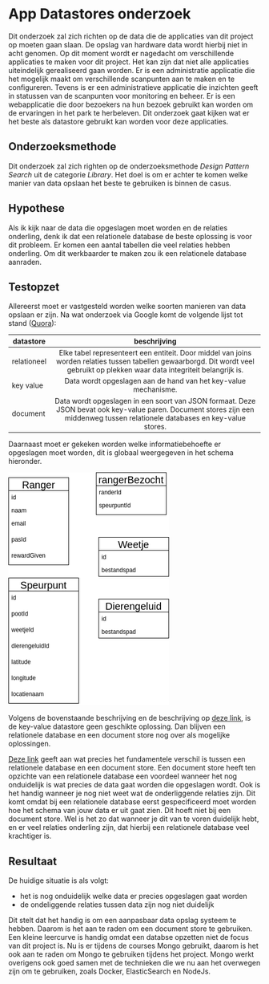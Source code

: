 # App Datastores onderzoek
Dit onderzoek zal zich richten op de data die de applicaties van dit project op moeten gaan slaan. De opslag van hardware data wordt hierbij niet in acht genomen.
Op dit moment wordt er nagedacht om verschillende applicaties te maken voor dit project. Het kan zijn dat niet alle applicaties uiteindelijk gerealiseerd gaan worden.
Er is een administratie applicatie die het mogelijk maakt om verschillende scanpunten aan te maken en te configureren. Tevens is er een administratieve applicatie die inzichten geeft in statussen van de scanpunten voor monitoring en beheer. Er is een webapplicatie die door bezoekers na hun bezoek gebruikt kan worden om de ervaringen in het park te herbeleven. Dit onderzoek gaat kijken wat er het beste als datastore gebruikt kan worden voor deze applicaties.

## Onderzoeksmethode
Dit onderzoek zal zich righten op de onderzoeksmethode *Design Pattern Search* uit de categorie *Library*. Het doel is om er achter te komen welke manier van data opslaan het beste te gebruiken is binnen de casus.

## Hypothese
Als ik kijk naar de data die opgeslagen moet worden en de relaties onderling, denk ik dat een relationele database de beste oplossing is voor dit probleem. Er komen een aantal tabellen die veel relaties hebben onderling. Om dit werkbaarder te maken zou ik een relationele database aanraden.

## Testopzet
Allereerst moet er vastgesteld worden welke soorten manieren van data opslaan er zijn. Na wat onderzoek via Google komt de volgende lijst tot stand ([Quora](https://www.quora.com/What-are-the-different-types-of-data-stores-How-is-each-different-from-the-others-with-different-use-cases)):

| datastore   |                                                                                    beschrijving                                                                                   |
|-------------|:---------------------------------------------------------------------------------------------------------------------------------------------------------------------------------:|
| relationeel | Elke tabel representeert een entiteit. Door middel van joins worden relaties tussen tabellen gewaarborgd. Dit wordt veel gebruikt op plekken waar data integriteit belangrijk is. |
| key value   | Data wordt opgeslagen aan de hand van het key-value mechanisme.                                                                                                                   |
| document    | Data wordt opgeslagen in een soort van JSON formaat. Deze JSON bevat ook key-value paren. Document stores zijn een middenweg tussen relationele databases en key-value stores.    |


Daarnaast moet er gekeken worden welke informatiebehoefte er opgeslagen moet worden, dit is globaal weergegeven in het schema hieronder.

![Data schema](./data_opslag.png)


Volgens de bovenstaande beschrijving en de beschrijving op [deze link](https://db-engines.com/en/article/Key-value+Stores), is de key-value datastore geen geschikte oplossing.
Dan blijven een relationele database en een document store nog over als mogelijke oplossingen.

[Deze link](https://developer.couchbase.com/documentation/server/3.x/developer/dev-guide-3.0/compare-docs-vs-relational.html) geeft aan wat precies het fundamentele verschil is tussen een relationele database en een document store. Een document store heeft ten opzichte van een relationele database een voordeel wanneer het nog onduidelijk is wat precies de data gaat worden die opgeslagen wordt. Ook is het handig wanneer je nog niet weet wat de onderliggende relaties zijn. Dit komt omdat bij een relationele database eerst gespecificeerd moet worden hoe het schema van jouw data er uit gaat zien. Dit hoeft niet bij een document store. Wel is het zo dat wanneer je dit van te voren duidelijk hebt, en er veel relaties onderling zijn, dat hierbij een relationele database veel krachtiger is.

## Resultaat
De huidige situatie is als volgt:
- het is nog onduidelijk welke data er precies opgeslagen gaat worden
- de ondeliggende relaties tussen data zijn nog niet duidelijk

Dit stelt dat het handig is om een aanpasbaar data opslag systeem te hebben. Daarom is het aan te raden om een document store te gebruiken.
Een kleine leercurve is handig omdat een databse opzetten niet de focus van dit project is. Nu is er tijdens de courses Mongo gebruikt, daarom is het ook aan te raden om Mongo te gebruiken tijdens het project. Mongo werkt overigens ook goed samen met de technieken die we nu aan het overwegen zijn om te gebruiken, zoals Docker, ElasticSearch en NodeJs.




